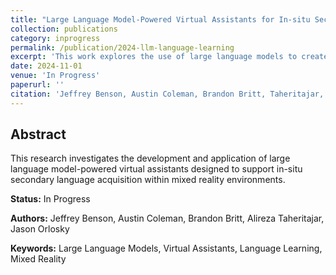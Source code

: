 ```yaml
---
title: "Large Language Model-Powered Virtual Assistants for In-situ Secondary Language Acquisition"
collection: publications
category: inprogress
permalink: /publication/2024-llm-language-learning
excerpt: 'This work explores the use of large language models to create virtual assistants that facilitate in-situ secondary language acquisition in mixed reality environments.'
date: 2024-11-01
venue: 'In Progress'
paperurl: ''
citation: 'Jeffrey Benson, Austin Coleman, Brandon Britt, Taheritajar, Alireza, Jason Orlosky. &quot;Large Language Model-Powered Virtual Assistants for In-situ Secondary Language Acquisition.&quot; <i>In Progress</i>.'
---
```


## Abstract

This research investigates the development and application of large language model-powered virtual assistants designed to support in-situ secondary language acquisition within mixed reality environments.

**Status:** In Progress

**Authors:** Jeffrey Benson, Austin Coleman, Brandon Britt, Alireza Taheritajar, Jason Orlosky

**Keywords:** Large Language Models, Virtual Assistants, Language Learning, Mixed Reality
